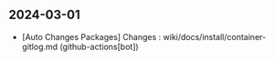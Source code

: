 
## 2024-03-01
 * [Auto Changes Packages] Changes : wiki/docs/install/container-gitlog.md (github-actions[bot])
